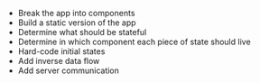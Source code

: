 - Break the app into components
- Build a static version of the app
- Determine what should be stateful
- Determine in which component each piece of state should live
- Hard-code initial states
- Add inverse data flow
- Add server communication